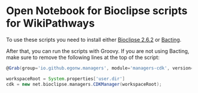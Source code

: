 # Open Notebook for Bioclipse scripts for WikiPathways

To use these scripts you need to install either
[Bioclipse 2.6.2](https://sourceforge.net/projects/bioclipse/files/bioclipse2/bioclipse2.6.2)
or [Bacting](https://github.com/egonw/bacting).

After that, you can run the scripts with Groovy. If you are not using Bacting, make sure
to remove the following lines at the top of the script:

```groovy
@Grab(group='io.github.egonw.managers', module='managers-cdk', version='0.0.5')

workspaceRoot = System.properties['user.dir']
cdk = new net.bioclipse.managers.CDKManager(workspaceRoot);
```
